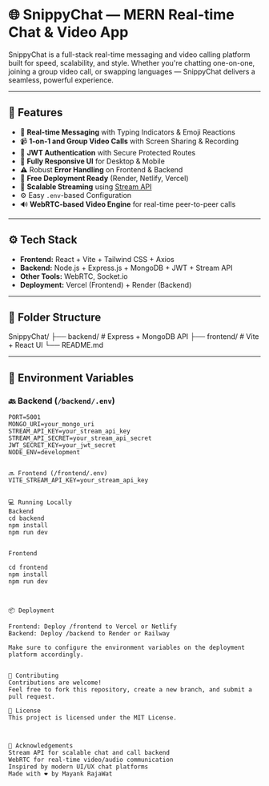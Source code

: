 # 🌐 SnippyChat — MERN Real-time Chat & Video App

SnippyChat is a full-stack real-time messaging and video calling platform built for speed, scalability, and style. Whether you're chatting one-on-one, joining a group video call, or swapping languages — SnippyChat delivers a seamless, powerful experience.

---

## 🚀 Features

- 💬 **Real-time Messaging** with Typing Indicators & Emoji Reactions  
- 📹 **1-on-1 and Group Video Calls** with Screen Sharing & Recording  
- 🔐 **JWT Authentication** with Secure Protected Routes  
- 📱 **Fully Responsive UI** for Desktop & Mobile  
- ⚠️ Robust **Error Handling** on Frontend & Backend  
- 🚀 **Free Deployment Ready** (Render, Netlify, Vercel)  
- 📡 **Scalable Streaming** using [Stream API](https://getstream.io/)  
- ⚙️ Easy `.env`-based Configuration  
- 🔊 **WebRTC-based Video Engine** for real-time peer-to-peer calls  

---

## ⚙️ Tech Stack

- **Frontend:** React + Vite + Tailwind CSS + Axios  
- **Backend:** Node.js + Express.js + MongoDB + JWT + Stream API  
- **Other Tools:** WebRTC, Socket.io  
- **Deployment:** Vercel (Frontend) + Render (Backend)  

---

## 📁 Folder Structure

SnippyChat/
├── backend/ # Express + MongoDB API
├── frontend/ # Vite + React UI
└── README.md

---

## 🧪 Environment Variables

### 🔙 Backend (`/backend/.env`)

```env
PORT=5001
MONGO_URI=your_mongo_uri
STREAM_API_KEY=your_stream_api_key
STREAM_API_SECRET=your_stream_api_secret
JWT_SECRET_KEY=your_jwt_secret
NODE_ENV=development


🔜 Frontend (/frontend/.env)
VITE_STREAM_API_KEY=your_stream_api_key


💻 Running Locally
Backend
cd backend
npm install
npm run dev


Frontend

cd frontend
npm install
npm run dev



📦 Deployment

Frontend: Deploy /frontend to Vercel or Netlify
Backend: Deploy /backend to Render or Railway

Make sure to configure the environment variables on the deployment platform accordingly.


🤝 Contributing
Contributions are welcome!
Feel free to fork this repository, create a new branch, and submit a pull request.

📄 License
This project is licensed under the MIT License.



🙌 Acknowledgements
Stream API for scalable chat and call backend
WebRTC for real-time video/audio communication
Inspired by modern UI/UX chat platforms
Made with ❤️ by Mayank RajaWat
 
